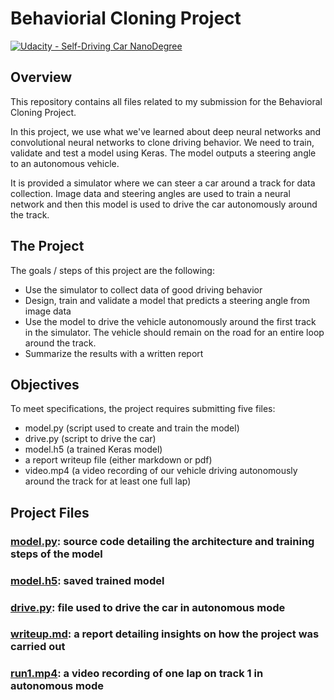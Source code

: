 # Behaviorial Cloning Project

[![Udacity - Self-Driving Car NanoDegree](https://s3.amazonaws.com/udacity-sdc/github/shield-carnd.svg)](http://www.udacity.com/drive)

Overview
---
This repository contains all files related to my submission for the Behavioral Cloning Project.

In this project, we use what we've learned about deep neural networks and convolutional neural networks to clone driving behavior. We need to train, validate and test a model using Keras. The model outputs a steering angle to an autonomous vehicle.

It is provided a simulator where we can steer a car around a track for data collection. Image data and steering angles are used to train a neural network and then this model is used to drive the car autonomously around the track.

The Project
---
The goals / steps of this project are the following:
* Use the simulator to collect data of good driving behavior 
* Design, train and validate a model that predicts a steering angle from image data
* Use the model to drive the vehicle autonomously around the first track in the simulator. The vehicle should remain on the road for an entire loop around the track.
* Summarize the results with a written report

Objectives
---
To meet specifications, the project requires submitting five files: 
* model.py (script used to create and train the model)
* drive.py (script to drive the car)
* model.h5 (a trained Keras model)
* a report writeup file (either markdown or pdf)
* video.mp4 (a video recording of our vehicle driving autonomously around the track for at least one full lap)

Project Files
---
### [model.py](https://github.com/schambon77/CarND-Behavioral-Cloning-P3/blob/master/model.py): source code detailing the architecture and training steps of the model
### [model.h5](https://github.com/schambon77/CarND-Behavioral-Cloning-P3/blob/master/model.h5): saved trained model
### [drive.py](https://github.com/schambon77/CarND-Behavioral-Cloning-P3/blob/master/drive.py): file used to drive the car in autonomous mode
### [writeup.md](https://github.com/schambon77/CarND-Behavioral-Cloning-P3/blob/master/writeup.md): a report detailing insights on how the project was carried out
### [run1.mp4](https://github.com/schambon77/CarND-Behavioral-Cloning-P3/blob/master/run1.mp4): a video recording of one lap on track 1 in autonomous mode
